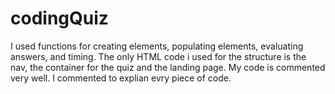 # codingQuiz
I used functions for creating elements, populating elements, evaluating answers, and timing. The only HTML code i used for the structure is the nav, 
the container for the quiz and the landing page. My code is commented very well. I commented to explian evry piece of code.
